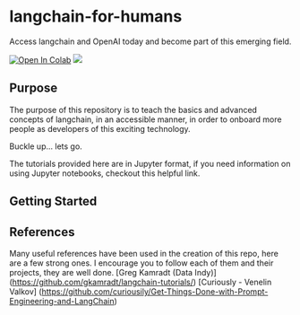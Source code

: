 # langchain-for-humans

Access langchain and OpenAI today and become part of this emerging field.

[![Open In Colab](https://colab.research.google.com/assets/colab-badge.svg)](https://colab.research.google.com/github/harperaa/langchain-for-humans/)
[![](https://img.shields.io/github/license/harperaa/langchain-for-humans)](https://github.com/harperaa/langchain-for-humans/blob/master/LICENSE)

## Purpose

The purpose of this repository is to teach the basics and advanced concepts of langchain, in an accessible manner, in order to onboard more people as developers of this exciting technology.

Buckle up... lets go.

The tutorials provided here are in Jupyter format, if you need information on using Jupyter notebooks, checkout this helpful link.

## Getting Started

## References

Many useful references have been used in the creation of this repo, here are a few strong ones.  I encourage you to follow each of them and their projects, they are well done.
[Greg Kamradt (Data Indy)] (<https://github.com/gkamradt/langchain-tutorials/>)
[Curiously - Venelin Valkov] (<https://github.com/curiousily/Get-Things-Done-with-Prompt-Engineering-and-LangChain>)
